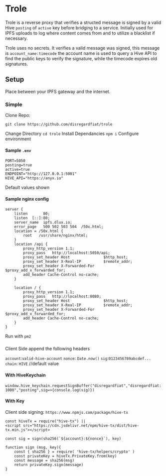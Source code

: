 # Trole

Trole is a reverse proxy that verifies a structed message is signed by a valid Hive `posting` of `active` key before bridging to a service. Initially used for IPFS uploads to log where content comes from and to utilize a blacklist if necessary.

Trole uses no secrets. It verifies a valid message was signed, this message is `account_name:timecode` the account name is used to query a Hive API to find the public keys to verify the signature, while the timecode expires old signatures. 

## Setup

Place between your IPFS gateway and the internet.

### Simple

Clone Repo:

`git clone https://github.com/disregardfiat/trole`

Change Directory `cd trole`
Install Dependancies `npm i`
Configure environment

#### Sample `.env`

```
PORT=5050
posting=true
active=true
ENDPOINT="http://127.0.0.1:5001"
HIVE_API="https://anyx.io"
```

Default values shown

#### Sample nginx config

```
server {
    listen       80;
    listen  [::]:80;
    server_name  ipfs.dlux.io;
    error_page   500 502 503 504  /50x.html;
    location = /50x.html {
        root   /usr/share/nginx/html;
    }
    location /api {
        proxy_http_version 1.1;
        proxy_pass   http://localhost:5050/api;
        proxy_set_header Host               $http_host;
        proxy_set_header X-Real-IP          $remote_addr;
        proxy_set_header X-Forwarded-For    $proxy_add_x_forwarded_for;
        add_header Cache-Control no-cache;
    }

    location / {
        proxy_http_version 1.1;
        proxy_pass   http://localhost:8080;
        proxy_set_header Host               $http_host;
        proxy_set_header X-Real-IP          $remote_addr;
        proxy_set_header X-Forwarded-For    $proxy_add_x_forwarded_for;
        add_header Cache-Control no-cache;
    }
}
```
Run with `pm2`

###

Client Side append the following headers

`account`:`valid-hive-account`
`nonce`: `Date.now()`
`sig`:`0123456789abcdef...`
`chain`: `HIVE` //default value

#### With HiveKeychain
`window.hive_keychain.requestSignBuffer("disregardfiat","disregardfiat:1000","posting",sig=>{console.log(sig)})`

#### With Key
Client side signing:
`https://www.npmjs.com/package/hive-tx`
```
const hiveTx = require("hive-tx") || 
<script src="https://cdn.jsdelivr.net/npm/hive-tx/dist/hive-tx.min.js"></script>

const sig = sign(sha256(`${account}:${nonce}`), key)

function sign (msg, key){
    const { sha256 } = require( 'hive-tx/helpers/crypto' )
    const privateKey = hiveTx.PrivateKey.from(key)
    const message = sha256(msg)
    return privateKey.sign(message)
}
```
